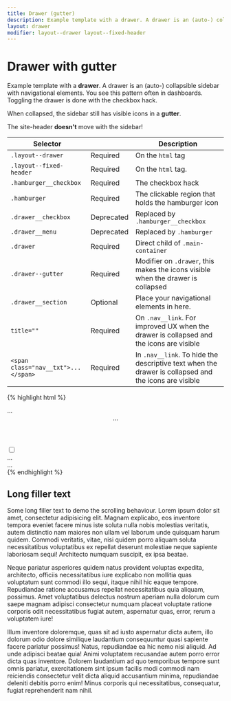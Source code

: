 ```yaml
---
title: Drawer (gutter)
description: Example template with a drawer. A drawer is an (auto-) collapsible sidebar with navigational elements.
layout: drawer
modifier: layout--drawer layout--fixed-header
---
```


# Drawer with gutter

Example template with a **drawer**. A drawer is an (auto-) collapsible sidebar with navigational elements. You see this pattern often in dashboards. Toggling the drawer is done with the checkbox hack.

<div class="alert alert--info">
	<p class="alert__text">When collapsed, the sidebar still has visible icons in a <strong>gutter</strong>.</p>
	<p class="alert__text">The site-header <strong>doesn't</strong> move with the sidebar!</p>
</div>

<table class="table table--horizontal-borders">
	<thead>
		<tr>
			<th>Selector</th>
			<th></th>
			<th>Description</th>
		</tr>
	</thead>
	<tbody>
		<tr>
			<td><code>.layout--drawer</code></td>
			<td><span class="label label--warning">Required</span></td>
			<td>On the <code>html</code> tag</td>
		</tr>
		<tr>
			<td><code>.layout--fixed-header</code></td>
			<td><span class="label label--warning">Required</span></td>
			<td>On the <code>html</code> tag.</td>
		</tr>
		<tr>
			<td><code>.hamburger__checkbox</code></td>
			<td><span class="label label--warning">Required</span></td>
			<td>The checkbox hack</td>
		</tr>
		<tr>
			<td><code>.hamburger</code></td>
			<td><span class="label label--warning">Required</span></td>
			<td>The clickable region that holds the hamburger icon</td>
		</tr>
		<tr>
			<td><code>.drawer__checkbox</code></td>
			<td><span class="label label--error">Deprecated</span></td>
			<td>Replaced by <code>.hamburger__checkbox</code></td>
		</tr>
		<tr>
			<td><code>.drawer__menu</code></td>
			<td><span class="label label--error">Deprecated</span></td>
			<td>Replaced by <code>.hamburger</code></td>
		</tr>
		<tr>
			<td><code>.drawer</code></td>
			<td><span class="label label--warning">Required</span></td>
			<td>Direct child of <code>.main-container</code></td>
		</tr>
		<tr>
			<td><code>.drawer--gutter</code></td>
			<td><span class="label label--warning">Required</span></td>
			<td>Modifier on <code>.drawer</code>, this makes the icons visible when the drawer is collapsed</td>
		</tr>
		<tr>
			<td><code>.drawer__section</code></td>
			<td><span class="label label--info">Optional</span></td>
			<td>Place your navigational elements in here.</td>
		</tr>
		<tr>
			<td><code>title=""</code></td>
			<td><span class="label label--warning">Required</span></td>
			<td>On <code>.nav__link</code>. For improved UX when the drawer is collapsed and the icons are visible</td>
		</tr>
		<tr>
			<td><code>&lt;span class="nav__txt"&gt;...&lt;/span&gt;</code></td>
			<td><span class="label label--warning">Required</span></td>
			<td>In <code>.nav__link</code>. To hide the descriptive text when the drawer is collapsed and the icons are visible</td>
		</tr>
	</tbody>
</table>


{% highlight html %}
<!DOCTYPE html>
<html lang="en" class="no-js layout--drawer layout--fixed-header">
<head>...</head>
<body>
	<header class="site-header">...</header>
	<main class="main-container" role="main">
		<input type="checkbox" class="hamburger__checkbox" id="drawer-toggle">
		<label for="drawer-toggle" class="hamburger" role="button" aria-label="Menu">
			<span class="hamburger__line" role="none presentation"></span>
			<span class="hamburger__line" role="none presentation"></span>
			<span class="hamburger__line" role="none presentation"></span>
		</label>
		<div class="drawer drawer--gutter">
			<div class="drawer__section">
				<div class="drawer__section-title">...</div>
				<!-- navigational elements here -->
			</div>
		</div>
		<div class="main-content">
			...
		</div>
	</main>
</body>
</html>
{% endhighlight %}

## Long filler text

Some long filler text to demo the scrolling behaviour. Lorem ipsum dolor sit amet, consectetur adipisicing elit. Magnam explicabo, eos inventore tempora eveniet facere minus iste soluta nulla nobis molestias veritatis, autem distinctio nam maiores non ullam vel laborum unde quisquam harum quidem. Commodi veritatis, vitae, nisi quidem porro aliquam soluta necessitatibus voluptatibus ex repellat deserunt molestiae neque sapiente laboriosam sequi! Architecto numquam suscipit, ex ipsa beatae.

Neque pariatur asperiores quidem natus provident voluptas expedita, architecto, officiis necessitatibus iure explicabo non mollitia quas voluptatum sunt commodi illo sequi, itaque nihil hic eaque tempore. Repudiandae ratione accusamus repellat necessitatibus quia aliquam, possimus. Amet voluptatibus delectus nostrum aperiam nulla dolorum cum saepe magnam adipisci consectetur numquam placeat voluptate ratione corporis odit necessitatibus fugiat autem, aspernatur quas, error, rerum a voluptatem iure!

Illum inventore doloremque, quas sit ad iusto aspernatur dicta autem, illo dolorum odio dolore similique laudantium consequuntur quasi sapiente facere pariatur possimus! Natus, repudiandae ea hic nemo nisi aliquid. Ad unde adipisci beatae quia! Animi voluptatem recusandae autem porro error dicta quas inventore. Dolorem laudantium ad quo temporibus tempore sunt omnis pariatur, exercitationem sint ipsum facilis modi commodi nam reiciendis consectetur velit dicta aliquid accusantium minima, repudiandae deleniti debitis porro enim! Minus corporis qui necessitatibus, consequatur, fugiat reprehenderit nam nihil.

